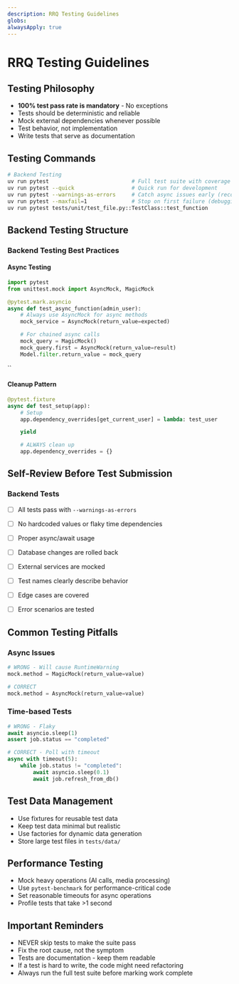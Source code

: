 ```yaml
---
description: RRQ Testing Guidelines
globs:
alwaysApply: true
---
```

# RRQ Testing Guidelines

## Testing Philosophy
- **100% test pass rate is mandatory** - No exceptions
- Tests should be deterministic and reliable
- Mock external dependencies whenever possible 
- Test behavior, not implementation
- Write tests that serve as documentation

## Testing Commands
```bash
# Backend Testing
uv run pytest                          # Full test suite with coverage
uv run pytest --quick                  # Quick run for development
uv run pytest --warnings-as-errors     # Catch async issues early (recommended)
uv run pytest --maxfail=1              # Stop on first failure (debugging)
uv run pytest tests/unit/test_file.py::TestClass::test_function

```

## Backend Testing Structure

### Backend Testing Best Practices

#### Async Testing
```python
import pytest
from unittest.mock import AsyncMock, MagicMock

@pytest.mark.asyncio
async def test_async_function(admin_user):
    # Always use AsyncMock for async methods
    mock_service = AsyncMock(return_value=expected)

    # For chained async calls
    mock_query = MagicMock()
    mock_query.first = AsyncMock(return_value=result)
    Model.filter.return_value = mock_query
```

``

#### Cleanup Pattern
```python
@pytest.fixture
async def test_setup(app):
    # Setup
    app.dependency_overrides[get_current_user] = lambda: test_user

    yield

    # ALWAYS clean up
    app.dependency_overrides = {}
```

## Self-Review Before Test Submission

### Backend Tests
- [ ] All tests pass with `--warnings-as-errors`
- [ ] No hardcoded values or flaky time dependencies
- [ ] Proper async/await usage
- [ ] Database changes are rolled back
- [ ] External services are mocked
- [ ] Test names clearly describe behavior
- [ ] Edge cases are covered
- [ ] Error scenarios are tested


## Common Testing Pitfalls

### Async Issues
```python
# WRONG - Will cause RuntimeWarning
mock.method = MagicMock(return_value=value)

# CORRECT
mock.method = AsyncMock(return_value=value)
```

### Time-based Tests
```python
# WRONG - Flaky
await asyncio.sleep(1)
assert job.status == "completed"

# CORRECT - Poll with timeout
async with timeout(5):
    while job.status != "completed":
        await asyncio.sleep(0.1)
        await job.refresh_from_db()
```

## Test Data Management
- Use fixtures for reusable test data
- Keep test data minimal but realistic
- Use factories for dynamic data generation
- Store large test files in `tests/data/`

## Performance Testing
- Mock heavy operations (AI calls, media processing)
- Use `pytest-benchmark` for performance-critical code
- Set reasonable timeouts for async operations
- Profile tests that take >1 second

## Important Reminders
- NEVER skip tests to make the suite pass
- Fix the root cause, not the symptom
- Tests are documentation - keep them readable
- If a test is hard to write, the code might need refactoring
- Always run the full test suite before marking work complete
